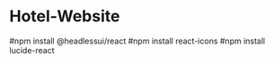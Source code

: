 # Hotel-Website


#npm install @headlessui/react
#npm install react-icons
#npm install lucide-react
